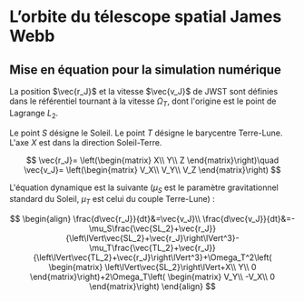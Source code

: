 # L’orbite du télescope spatial James Webb

## Mise en équation pour la simulation numérique

La position $\vec{r_J}$ et la vitesse $\vec{v_J}$ de JWST sont définies dans le référentiel tournant à la vitesse $\Omega_T$, dont l'origine est le point de Lagrange $L_2$.

Le point $S$ désigne le Soleil. Le point $T$ désigne le barycentre Terre-Lune. L'axe $X$ est dans la direction Soleil-Terre.

$$
\vec{r_J}=
\left(\begin{matrix}
X\\
Y\\
Z
\end{matrix}\right)\quad
\vec{v_J}=
\left(\begin{matrix}
V_X\\
V_Y\\
V_Z
\end{matrix}\right)
$$

L'équation dynamique est la suivante ($\mu_S$ est le paramètre gravitationnel standard du Soleil, $\mu_T$ est celui du couple Terre-Lune) :

$$
\begin{align}
\frac{d\vec{r_J}}{dt}&=\vec{v_J}\\
\frac{d\vec{v_J}}{dt}&=-\mu_S\frac{\vec{SL_2}+\vec{r_J}}{\left\lVert\vec{SL_2}+\vec{r_J}\right\lVert^3}-\mu_T\frac{\vec{TL_2}+\vec{r_J}}{\left\lVert\vec{TL_2}+\vec{r_J}\right\lVert^3}+\Omega_T^2\left(
\begin{matrix}
\left\lVert\vec{SL_2}\right\lVert+X\\
Y\\
0
\end{matrix}\right)+2\Omega_T\left(
\begin{matrix}
V_Y\\
-V_X\\
0
\end{matrix}\right)
\end{align}
$$
